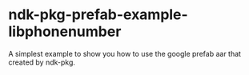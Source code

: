 # ndk-pkg-prefab-example-libphonenumber
A simplest example to show you how to use the google prefab aar that created by ndk-pkg.

